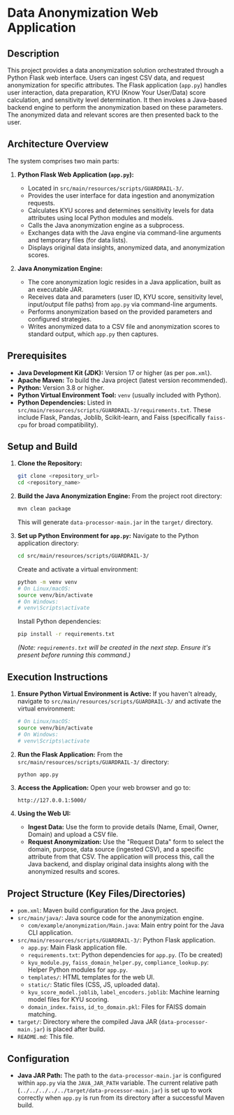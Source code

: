 # Data Anonymization Web Application

## Description

This project provides a data anonymization solution orchestrated through a Python Flask web interface. Users can ingest CSV data, and request anonymization for specific attributes. The Flask application (`app.py`) handles user interaction, data preparation, KYU (Know Your User/Data) score calculation, and sensitivity level determination. It then invokes a Java-based backend engine to perform the anonymization based on these parameters. The anonymized data and relevant scores are then presented back to the user.

## Architecture Overview

The system comprises two main parts:

1.  **Python Flask Web Application (`app.py`):**
    *   Located in `src/main/resources/scripts/GUARDRAIL-3/`.
    *   Provides the user interface for data ingestion and anonymization requests.
    *   Calculates KYU scores and determines sensitivity levels for data attributes using local Python modules and models.
    *   Calls the Java anonymization engine as a subprocess.
    *   Exchanges data with the Java engine via command-line arguments and temporary files (for data lists).
    *   Displays original data insights, anonymized data, and anonymization scores.

2.  **Java Anonymization Engine:**
    *   The core anonymization logic resides in a Java application, built as an executable JAR.
    *   Receives data and parameters (user ID, KYU score, sensitivity level, input/output file paths) from `app.py` via command-line arguments.
    *   Performs anonymization based on the provided parameters and configured strategies.
    *   Writes anonymized data to a CSV file and anonymization scores to standard output, which `app.py` then captures.

## Prerequisites

*   **Java Development Kit (JDK):** Version 17 or higher (as per `pom.xml`).
*   **Apache Maven:** To build the Java project (latest version recommended).
*   **Python:** Version 3.8 or higher.
*   **Python Virtual Environment Tool:** `venv` (usually included with Python).
*   **Python Dependencies:** Listed in `src/main/resources/scripts/GUARDRAIL-3/requirements.txt`. These include Flask, Pandas, Joblib, Scikit-learn, and Faiss (specifically `faiss-cpu` for broad compatibility).

## Setup and Build

1.  **Clone the Repository:**
    ```bash
    git clone <repository_url>
    cd <repository_name>
    ```

2.  **Build the Java Anonymization Engine:**
    From the project root directory:
    ```bash
    mvn clean package
    ```
    This will generate `data-processor-main.jar` in the `target/` directory.

3.  **Set up Python Environment for `app.py`:**
    Navigate to the Python application directory:
    ```bash
    cd src/main/resources/scripts/GUARDRAIL-3/
    ```
    Create and activate a virtual environment:
    ```bash
    python -m venv venv
    # On Linux/macOS:
    source venv/bin/activate
    # On Windows:
    # venv\Scripts\activate
    ```
    Install Python dependencies:
    ```bash
    pip install -r requirements.txt
    ```
    *(Note: `requirements.txt` will be created in the next step. Ensure it's present before running this command.)*

## Execution Instructions

1.  **Ensure Python Virtual Environment is Active:**
    If you haven't already, navigate to `src/main/resources/scripts/GUARDRAIL-3/` and activate the virtual environment:
    ```bash
    # On Linux/macOS:
    source venv/bin/activate
    # On Windows:
    # venv\Scripts\activate
    ```

2.  **Run the Flask Application:**
    From the `src/main/resources/scripts/GUARDRAIL-3/` directory:
    ```bash
    python app.py
    ```

3.  **Access the Application:**
    Open your web browser and go to:
    ```
    http://127.0.0.1:5000/
    ```

4.  **Using the Web UI:**
    *   **Ingest Data:** Use the form to provide details (Name, Email, Owner, Domain) and upload a CSV file.
    *   **Request Anonymization:** Use the "Request Data" form to select the domain, purpose, data source (ingested CSV), and a specific attribute from that CSV. The application will process this, call the Java backend, and display original data insights along with the anonymized results and scores.

## Project Structure (Key Files/Directories)

-   `pom.xml`: Maven build configuration for the Java project.
-   `src/main/java/`: Java source code for the anonymization engine.
    -   `com/example/anonymization/Main.java`: Main entry point for the Java CLI application.
-   `src/main/resources/scripts/GUARDRAIL-3/`: Python Flask application.
    -   `app.py`: Main Flask application file.
    -   `requirements.txt`: Python dependencies for `app.py`. (To be created)
    -   `kyu_module.py`, `faiss_domain_helper.py`, `compliance_lookup.py`: Helper Python modules for `app.py`.
    -   `templates/`: HTML templates for the web UI.
    -   `static/`: Static files (CSS, JS, uploaded data).
    -   `kyu_score_model.joblib`, `label_encoders.joblib`: Machine learning model files for KYU scoring.
    -   `domain_index.faiss`, `id_to_domain.pkl`: Files for FAISS domain matching.
-   `target/`: Directory where the compiled Java JAR (`data-processor-main.jar`) is placed after build.
-   `README.md`: This file.

## Configuration

*   **Java JAR Path:** The path to the `data-processor-main.jar` is configured within `app.py` via the `JAVA_JAR_PATH` variable. The current relative path (`../../../../../target/data-processor-main.jar`) is set up to work correctly when `app.py` is run from its directory after a successful Maven build.
